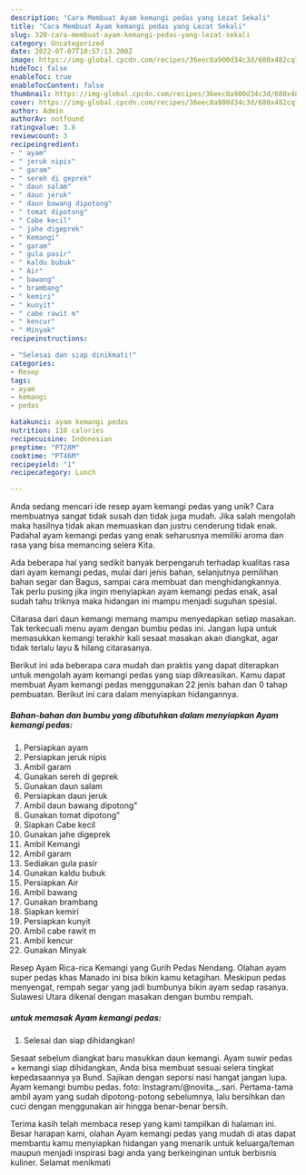 ```yaml
---
description: "Cara Membuat Ayam kemangi pedas yang Lezat Sekali"
title: "Cara Membuat Ayam kemangi pedas yang Lezat Sekali"
slug: 320-cara-membuat-ayam-kemangi-pedas-yang-lezat-sekali
category: Uncategorized
date: 2022-07-07T10:57:13.200Z
image: https://img-global.cpcdn.com/recipes/36eec8a900d34c3d/680x482cq70/ayam-kemangi-pedas-foto-resep-utama.jpg
hideToc: false
enableToc: true
enableTocContent: false
thumbnail: https://img-global.cpcdn.com/recipes/36eec8a900d34c3d/680x482cq70/ayam-kemangi-pedas-foto-resep-utama.jpg
cover: https://img-global.cpcdn.com/recipes/36eec8a900d34c3d/680x482cq70/ayam-kemangi-pedas-foto-resep-utama.jpg
author: Admin
authorAv: notfound
ratingvalue: 3.8
reviewcount: 3
recipeingredient:
- " ayam"
- " jeruk nipis"
- " garam"
- " sereh di geprek"
- " daun salam"
- " daun jeruk"
- " daun bawang dipotong"
- " tomat dipotong"
- " Cabe kecil"
- " jahe digeprek"
- " Kemangi"
- " garam"
- " gula pasir"
- " kaldu bubuk"
- " Air"
- " bawang"
- " brambang"
- " kemiri"
- " kunyit"
- " cabe rawit m"
- " kencur"
- " Minyak"
recipeinstructions:

- "Selesai dan siap dinikmati!"
categories:
- Resep
tags:
- ayam
- kemangi
- pedas

katakunci: ayam kemangi pedas 
nutrition: 118 calories
recipecuisine: Indonesian
preptime: "PT28M"
cooktime: "PT46M"
recipeyield: "1"
recipecategory: Lunch

---
```





Anda sedang mencari ide resep ayam kemangi pedas yang unik? Cara membuatnya sangat tidak susah dan tidak juga mudah. Jika salah mengolah maka hasilnya tidak akan memuaskan dan justru cenderung tidak enak. Padahal ayam kemangi pedas yang enak seharusnya memiliki aroma dan rasa yang bisa memancing selera Kita.





Ada beberapa hal yang sedikit banyak berpengaruh terhadap kualitas rasa dari ayam kemangi pedas, mulai dari jenis bahan, selanjutnya pemilihan bahan segar dan Bagus, sampai cara membuat dan menghidangkannya. Tak perlu pusing jika ingin menyiapkan ayam kemangi pedas enak,      asal sudah tahu triknya maka hidangan ini mampu menjadi suguhan spesial.














Citarasa dari daun kemangi memang mampu menyedapkan setiap masakan. Tak terkecuali menu ayam dengan bumbu pedas ini. Jangan lupa untuk memasukkan kemangi terakhir kali sesaat masakan akan diangkat, agar tidak terlalu layu &amp; hilang citarasanya.






Berikut ini ada beberapa cara mudah dan praktis yang dapat diterapkan untuk mengolah ayam kemangi pedas yang siap dikreasikan. Kamu dapat membuat Ayam kemangi pedas menggunakan 22 jenis bahan dan 0 tahap pembuatan. Berikut ini cara dalam menyiapkan hidangannya.

<!--inarticleads1-->

##### Bahan-bahan dan bumbu yang dibutuhkan dalam menyiapkan Ayam kemangi pedas:

1. Persiapkan  ayam
1. Persiapkan  jeruk nipis
1. Ambil  garam
1. Gunakan  sereh di geprek
1. Gunakan  daun salam
1. Persiapkan  daun jeruk
1. Ambil  daun bawang dipotong&#34;
1. Gunakan  tomat dipotong&#34;
1. Siapkan  Cabe kecil
1. Gunakan  jahe digeprek
1. Ambil  Kemangi
1. Ambil  garam
1. Sediakan  gula pasir
1. Gunakan  kaldu bubuk
1. Persiapkan  Air
1. Ambil  bawang
1. Gunakan  brambang
1. Siapkan  kemiri
1. Persiapkan  kunyit
1. Ambil  cabe rawit m
1. Ambil  kencur
1. Gunakan  Minyak


Resep Ayam Rica-rica Kemangi yang Gurih Pedas Nendang. Olahan ayam super pedas khas Manado ini bisa bikin kamu ketagihan. Meskipun pedas menyengat, rempah segar yang jadi bumbunya bikin ayam sedap rasanya. Sulawesi Utara dikenal dengan masakan dengan bumbu rempah. 

<!--inarticleads2-->

#####  untuk memasak Ayam kemangi pedas:


1. Selesai dan siap dihidangkan!

Sesaat sebelum diangkat baru masukkan daun kemangi. Ayam suwir pedas + kemangi siap dihidangkan, Anda bisa membuat sesuai selera tingkat kepedasaannya ya Bund. Sajikan dengan seporsi nasi hangat jangan lupa. Ayam kemangi bumbu pedas. foto: Instagram/@novita._.sari. Pertama-tama ambil ayam yang sudah dipotong-potong sebelumnya, lalu bersihkan dan cuci dengan menggunakan air hingga benar-benar bersih. 

Terima kasih telah membaca resep yang kami tampilkan di halaman ini. Besar harapan kami, olahan Ayam kemangi pedas yang mudah di atas dapat membantu kamu menyiapkan hidangan yang menarik untuk keluarga/teman maupun menjadi inspirasi bagi anda yang berkeinginan untuk berbisnis kuliner. Selamat menikmati
